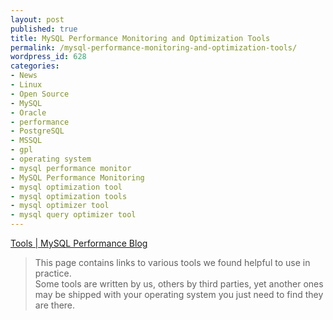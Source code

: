 ```yaml
---
layout: post
published: true
title: MySQL Performance Monitoring and Optimization Tools
permalink: /mysql-performance-monitoring-and-optimization-tools/
wordpress_id: 628
categories:
- News
- Linux
- Open Source
- MySQL
- Oracle
- performance
- PostgreSQL
- MSSQL
- gpl
- operating system
- mysql performance monitor
- MySQL Performance Monitoring
- mysql optimization tool
- mysql optimization tools
- mysql optimizer tool
- mysql query optimizer tool
---
```



<a href="http://www.mysqlperformanceblog.com/tools/">Tools | MySQL Performance Blog</a><br /><blockquote>This page contains links to various tools we found helpful to use in practice.<br />Some tools are written by us, others by third parties, yet another ones may be shipped with your operating system you just need to find they are there.</blockquote>
